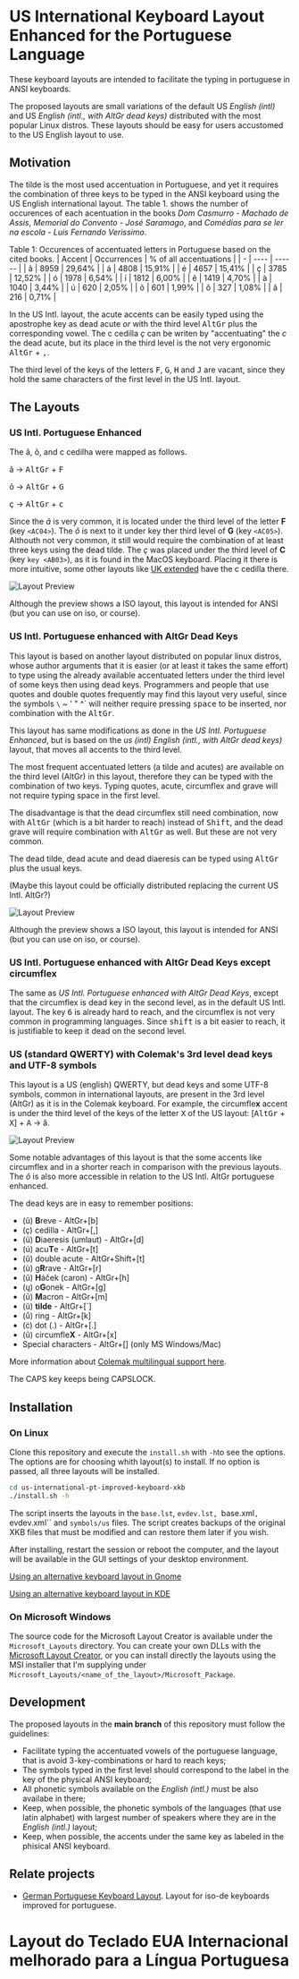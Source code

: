 # US International Keyboard Layout Enhanced for the Portuguese Language

These keyboard layouts are intended to facilitate the typing in portuguese in ANSI keyboards.

The proposed layouts are small variations of the default US *English (intl)* and US *English (intl., with AltGr dead keys)* distributed with the most popular Linux distros. These layouts should be easy for users accustomed to the US English layout to use.

## Motivation

The tilde is the most used accentuation in Portuguese, and yet it requires the combination of three keys to be typed in the ANSI keyboard using the US English international layout. The table 1. shows the number of occurences of each acentuation in the books *Dom Casmurro - Machado de Assis*, *Memorial do Convento - José Saramago*, and *Comédias para se ler na escola - Luis Fernando Verissimo*.

Table 1: Occurences of accentuated letters in Portuguese based on the cited books.
| Accent | Occurrences | % of all accentuations |
| - | ---- | ------ |
| ã | 8959 | 29,64% |
| á | 4808 | 15,91% |
| é | 4657 | 15,41% |
| ç | 3785 | 12,52% |
| ó | 1978 | 6,54%  |
| í | 1812 | 6,00%  |
| ê | 1419 | 4,70%  |
| à | 1040 | 3,44%  |
| ú | 620  | 2,05%  |
| õ | 601  | 1,99%  |
| ô | 327  | 1,08%  |
| â | 216  | 0,71%  |

In the US Intl. layout, the acute accents can be easily typed using the apostrophe key as dead acute *or* with the third level <kbd>AltGr</kbd> plus the corresponding vowel. The c cedilla _ç_ can be writen by "accentuating" the _c_ the dead acute, but its place in the third level is the not very ergonomic <kbd>AltGr</kbd> + <kbd>,</kbd>.

The third level of the keys of the letters <kbd>F</kbd>, <kbd>G</kbd>, <kbd>H</kbd> and <kbd>J</kbd> are vacant, since they hold the same characters of the first level in the US Intl. layout.

## The Layouts

### US Intl. Portuguese Enhanced

The ã, õ, and c cedilha were mapped as follows.

ã → <kbd>AltGr</kbd> + <kbd>F</kbd>

õ → <kbd>AltGr</kbd> + <kbd>G</kbd>

ç → <kbd>AltGr</kbd> + <kbd>c</kbd>

Since the *ã* is very common, it is located under the third level of the letter **F** (key `<AC04>`). The *õ* is next to it under key ther third level of **G** (key `<AC05>`). Althouth not very common, it still would require the combination of at least three keys using the dead tilde. The *ç* was placed under the third level of **C** (key  `key <AB03>`), as it is found in the MacOS keyboard. Placing it there is more intuitive, some other layouts like [UK extended](https://en.wikipedia.org/wiki/QWERTY#United_Kingdom_(Extended)_Layout) have the c cedilla there.

![Layout Preview](/pics/us-intl.png "US Intl. Portuguese Enhanced Preview")

Although the preview shows a ISO layout, this layout is intended for ANSI (but you can use on iso, or course).

### US Intl. Portuguese enhanced with AltGr Dead Keys

This layout is based on another layout distributed on popular linux distros, whose author arguments that it is easier (or at least it takes the same effort) to type using the already available accentuated letters under the third level of some keys then using dead keys. Programmers and people that use quotes and double quotes frequently may find this layout very useful, since the symbols `\` ~ ' " ^` will neither require pressing <kbd>space</kbd> to be inserted, nor combination with the <kbd>AltGr</kbd>.

This layout has same modifications as done in the *US Intl. Portuguese Enhanced*, but is based on the *us (intl) English (intl., with AltGr dead keys)* layout, that moves all accents to the third level.

The most frequent accentuated letters (a tilde and acutes) are available on the third level (AltGr) in this layout, therefore they can be typed with the combination of two keys. Typing quotes, acute, circumflex and grave will not require typing space in the first level.

The disadvantage is that the dead circumflex still need combination, now with <kbd>AltGr</kbd> (which is a bit harder to reach) instead of <kbd>Shift</kbd>, and the dead grave will require combination with <kbd>AltGr</kbd> as well. But these are not very common.

The dead tilde, dead acute and dead diaeresis can be typed using <kbd>AltGr</kbd> plus the usual keys.

(Maybe this layout could be officially distributed replacing the current  US Intl. AltGr?)

![Layout Preview](/pics/us-intl-altgr.png "US Intl. Portuguese Enhanced with AltGr Dead Keys Preview")

Although the preview shows a ISO layout, this layout is intended for ANSI (but you can use on iso, or course).

### US Intl. Portuguese enhanced with AltGr Dead Keys except circumflex

The same as *US Intl. Portuguese enhanced with AltGr Dead Keys*, except that the circumflex is dead key in the second level, as in the default US Intl. layout. The key <kbd>6</kbd> is already hard to reach, and the circumflex is not very common in programming languages. Since <kbd>shift</kbd> is a bit easier to reach, it is justifiable to keep it dead on the second level.

### US (standard QWERTY) with Colemak's 3rd level dead keys and UTF-8 symbols

This layout is a US (english) QWERTY, but dead keys and some UTF-8 symbols, common in international layouts, are present in the 3rd level (AltGr) as it is in the Colemak keyboard. For example, the circumfle**x** accent is under the third level of the keys of the letter <kbd>X</kbd> of the US layout: [<kbd>AltGr</kbd> + <kbd>X</kbd>] + <kbd>A</kbd> → â.


![Layout Preview](pics/qwery_us_colemak_altgr.png "English (intl. qwerty with colemak's algtrs)")

Some notable advantages of this layout is that the some accents like circumflex and in a shorter reach in comparison with the previous layouts. The _õ_ is also more accessible in relation to the US Intl. AltGr portuguese enhanced.

The dead keys are in easy to remember positions:

* (ŭ) **B**reve - AltGr+[b]
* (ç) cedilla - AltGr+[,]
* (ü) **D**iaeresis (umlaut) - AltGr+[d]
* (ú) acu**T**e - AltGr+[t]
* (ű) double acute - AltGr+Shift+[t]
* (ù) g**R**rave - AltGr+[r]
* (ǔ) **H**áček (caron) - AltGr+[h]
* (ų) o**G**onek - AltGr+[g]
* (ū) **M**acron - AltGr+[m]
* (ũ) **tilde** - AltGr+[`]
* (ů) ring - AltGr+[k]
* (ċ) dot (.) - AltGr+[.]
* (û) circumfle**X** - AltGr+[x]
* Special characters - AltGr+[\] (only MS Windows/Mac)

More information about [Colemak multilingual support here](https://colemak.com/Multilingual).

The <xkb>CAPS</xkb> key keeps being CAPSLOCK.

## Installation

### On Linux

Clone this repository and execute the `install.sh` with `-h`to see the options. The options are for choosing whith layout(s) to install. If no option is passed, all three layouts will be installed.

```bash
cd us-international-pt-improved-keyboard-xkb
./install.sh -h
```

The script inserts the layouts in the `base.lst`, `evdev.lst, `base.xml`, `evdev.xml`` and `symbols/us` files. The script creates backups of the original XKB files that must be modified and can restore them later if you wish.

After installing, restart the session or reboot the computer, and the layout will be available in the GUI settings of your desktop environment.

[Using an alternative keyboard layout in Gnome](https://help.gnome.org/users/gnome-help/stable/keyboard-layouts.html.en)

[Using an alternative keyboard layout in KDE](https://userbase.kde.org/System_Settings/Keyboard)

### On Microsoft Windows

The source code for the Microsoft Layout Creator is available under the `Microsoft_Layouts` directory. You can create your own DLLs with the [Microsoft Layout Creator](https://www.microsoft.com/en-us/download/details.aspx?id=102134), or you can install directly the layouts using the MSI installer that I'm supplying under `Microsoft_Layouts/<name_of_the_layout>/Microsoft_Package`.

## Development

The proposed layouts in the **main branch** of this repository must follow the guidelines:

* Facilitate typing the accentuated vowels of the portuguese language, that is avoid 3-key-combinations or hard to reach keys;
* The symbols typed in the first level should correspond to the label in the key of the physical ANSI keyboard;
* All phonetic symbols available on the *English (intl.)* must be also availabe in there;
* Keep, when possible, the phonetic symbols of the languages (that use latin alphabet) with largest number of speakers where they are in the  *English (intl.)* layout;
* Keep, when possible, the accents under the same key as labeled in the phisical ANSI keyboard.

## Relate projects

* [German Portuguese Keyboard Layout](https://github.com/g7fernandes/german-portuguese-keyboard-xkb). Layout for iso-de keyboards improved for portuguese.

# Layout do Teclado EUA Internacional melhorado para a Língua Portuguesa
